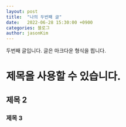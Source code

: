 ```yaml
---
layout: post
title:  "나의 두번째 글"
date:   2022-06-28 15:30:00 +0900
categories: 블로그
author: jasonKim
---
```



두번째 글입니다.
글은 마크다운 형식을 띕니다.
# 제목을 사용할 수 있습니다.
## 제목 2
### 제목 3